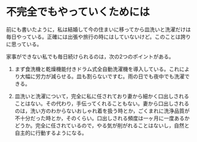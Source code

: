 # 不完全でもやっていくためには

前にも書いたように，私は結婚して今の住まいに移ってから皿洗いと洗濯だけは毎日やっている。正確には出張や旅行の時にはしていないけど。このことは誇りに思っている。

家事ができない私でも毎日続けられるのは，次の2つのポイントがある。

1. まず食洗機と乾燥機能付きドラム式全自動洗濯機を導入している。これにより大幅に労力が減らせる。皿も割らないですむ。雨の日でも夜中でも洗濯できる。

2. 皿洗いと洗濯について，完全に私に任されており妻から細かく口出しされることはない。その代わり，手伝ってくれることもない。妻から口出しされるのは，洗い方のわからないおしゃれ着を扱う時とか，ごくまれに洗浄品質が不十分だった時とか，そのくらい。口出しされる頻度は一ヶ月に一度あるかどうか。完全に任されているので，やる気が削がれることはないし，自然と自主的に行動するようになる。

